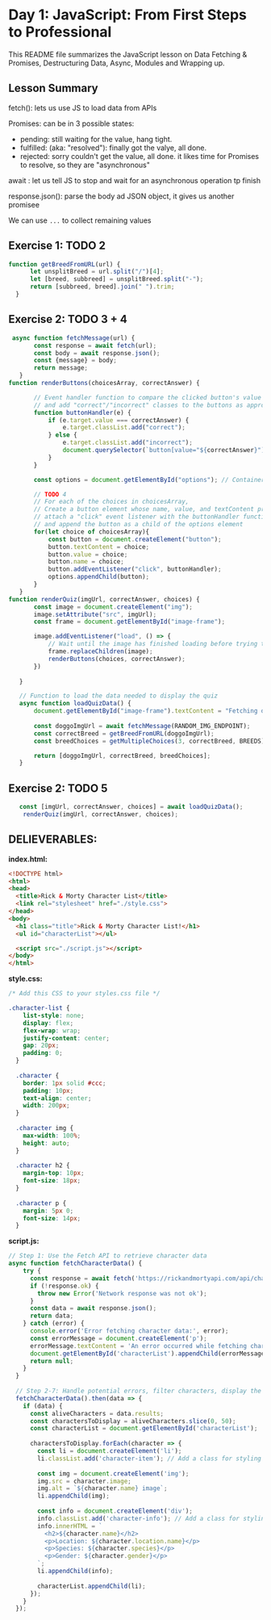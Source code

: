 # Day 1: JavaScript: From First Steps to Professional
This README file summarizes the JavaScript lesson on Data Fetching & Promises, Destructuring Data, Async, Modules and Wrapping up.

## Lesson Summary

fetch(): lets us use JS to load data from APIs

Promises: can be in 3 possible states:
- pending: still waiting for the value, hang tight.
- fulfilled: (aka: "resolved"): finally got the valye, all done.
- rejected: sorry couldn't get the value, all done. it likes time for Promises to resolve, so they are "asynchronous"

await : let us tell JS to stop and wait for an asynchronous operation tp finish

response.json(): parse the body ad JSON object, it gives us another promisee

We can use `...` to collect remaining values 

## Exercise 1: TODO 2

  ```javascript
  function getBreedFromURL(url) {
        let unsplitBreed = url.split("/")[4];
        let [breed, subbreed] = unsplitBreed.split("-");
        return [subbreed, breed].join(" ").trim;
    } 
  ```

## Exercise 2: TODO 3 + 4

 ```javascript
  async function fetchMessage(url) {
        const response = await fetch(url);
        const body = await response.json();
        const {message} = body;
        return message;   
    }
function renderButtons(choicesArray, correctAnswer) {

        // Event handler function to compare the clicked button's value to correctAnswer
        // and add "correct"/"incorrect" classes to the buttons as appropriate
        function buttonHandler(e) {
            if (e.target.value === correctAnswer) {
                e.target.classList.add("correct");
            } else {
                e.target.classList.add("incorrect");
                document.querySelector(`button[value="${correctAnswer}"]`).classList.add("correct");
            }
        }

        const options = document.getElementById("options"); // Container for the multiple-choice buttons

        // TODO 4
        // For each of the choices in choicesArray,
        // Create a button element whose name, value, and textContent properties are the value of that choice,
        // attach a "click" event listener with the buttonHandler function,
        // and append the button as a child of the options element
        for(let choice of choicesArray){
            const button = document.createElement("button");
            button.textContent = choice;
            button.value = choice;
            button.name = choice;
            button.addEventListener("click", buttonHandler);
            options.appendChild(button);
        }
    }
function renderQuiz(imgUrl, correctAnswer, choices) {
        const image = document.createElement("img");
        image.setAttribute("src", imgUrl);
        const frame = document.getElementById("image-frame");

        image.addEventListener("load", () => {
            // Wait until the image has finished loading before trying to add elements to the page
            frame.replaceChildren(image);
            renderButtons(choices, correctAnswer);
        })
        
    }

    // Function to load the data needed to display the quiz
    async function loadQuizData() {
        document.getElementById("image-frame").textContent = "Fetching doggo...";
        
        const doggoImgUrl = await fetchMessage(RANDOM_IMG_ENDPOINT);
        const correctBreed = getBreedFromURL(doggoImgUrl);
        const breedChoices = getMultipleChoices(3, correctBreed, BREEDS);

        return [doggoImgUrl, correctBreed, breedChoices];
    }
  ```
## Exercise 2: TODO 5
```javascript
   const [imgUrl, correctAnswer, choices] = await loadQuizData();
    renderQuiz(imgUrl, correctAnswer, choices); 
```


## DELIEVERABLES:

**index.html:**
```html
<!DOCTYPE html>
<html>
<head>
  <title>Rick & Morty Character List</title>
  <link rel="stylesheet" href="./style.css">
</head>
<body>
  <h1 class="title">Rick & Morty Character List!</h1>
  <ul id="characterList"></ul>

  <script src="./script.js"></script>
</body>
</html>
```

**style.css:**
```css
/* Add this CSS to your styles.css file */

.character-list {
    list-style: none;
    display: flex;
    flex-wrap: wrap;
    justify-content: center;
    gap: 20px;
    padding: 0;
  }
  
  .character {
    border: 1px solid #ccc;
    padding: 10px;
    text-align: center;
    width: 200px;
  }
  
  .character img {
    max-width: 100%;
    height: auto;
  }
  
  .character h2 {
    margin-top: 10px;
    font-size: 18px;
  }
  
  .character p {
    margin: 5px 0;
    font-size: 14px;
  }
```

**script.js:**
```javascript
// Step 1: Use the Fetch API to retrieve character data
async function fetchCharacterData() {
    try {
      const response = await fetch('https://rickandmortyapi.com/api/character?status=alive');
      if (!response.ok) {
        throw new Error('Network response was not ok');
      }
      const data = await response.json();
      return data;
    } catch (error) {
      console.error('Error fetching character data:', error);
      const errorMessage = document.createElement('p');
      errorMessage.textContent = 'An error occurred while fetching character data.';
      document.getElementById('characterList').appendChild(errorMessage);
      return null;
    }
  }
  
  // Step 2-7: Handle potential errors, filter characters, display the list
  fetchCharacterData().then(data => {
    if (data) {
      const aliveCharacters = data.results;
      const charactersToDisplay = aliveCharacters.slice(0, 50);
      const characterList = document.getElementById('characterList');
  
      charactersToDisplay.forEach(character => {
        const li = document.createElement('li');
        li.classList.add('character-item'); // Add a class for styling
        
        const img = document.createElement('img');
        img.src = character.image;
        img.alt = `${character.name} image`;
        li.appendChild(img);
        
        const info = document.createElement('div');
        info.classList.add('character-info'); // Add a class for styling
        info.innerHTML = `
          <h2>${character.name}</h2>
          <p>Location: ${character.location.name}</p>
          <p>Species: ${character.species}</p>
          <p>Gender: ${character.gender}</p>
        `;
        li.appendChild(info);
        
        characterList.appendChild(li);
      });
    }
  });
```
